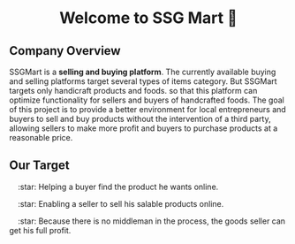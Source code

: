 <h1 align="center">Welcome to SSG Mart 👋</h1>

<h2>Company Overview</h2>
<p>SSGMart is a <b>selling and buying platform</b>. The currently available buying and selling platforms target several types of items category. But SSGMart targets only handicraft products and foods. so that this platform can optimize functionality for sellers and buyers of handcrafted foods. The goal of this project is to provide a better environment for local entrepreneurs and buyers to sell and buy products without the intervention of a third party, allowing sellers to make more profit and buyers to purchase products at a reasonable price.</p>

<h2>Our Target</h2>
<p>&nbsp;&nbsp;&nbsp;&nbsp;:star: Helping a buyer find the product he wants online.</p>
<p>&nbsp;&nbsp;&nbsp;&nbsp;:star: Enabling a seller to sell his salable products online.</p>
<p>&nbsp;&nbsp;&nbsp;&nbsp;:star: Because there is no middleman in the process, the goods seller can get his full profit.</p>
